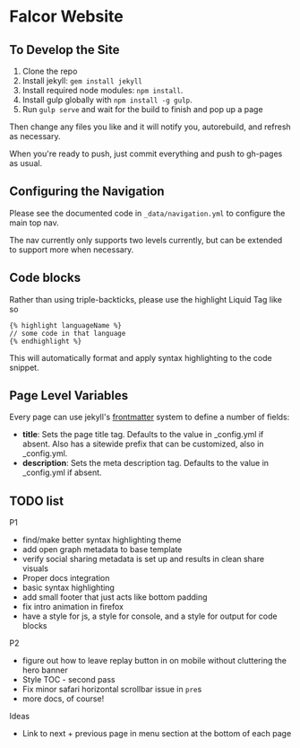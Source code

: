 Falcor Website
==============

To Develop the Site
-------------------

1. Clone the repo
2. Install jekyll: `gem install jekyll`
3. Install required node modules: `npm install`.
4. Install gulp globally with `npm install -g gulp`.
5. Run `gulp serve` and wait for the build to finish and pop up a page

Then change any files you like and it will notify you, autorebuild, and refresh as necessary.

When you're ready to push, just commit everything and push to gh-pages as usual.

Configuring the Navigation
--------------------------

Please see the documented code in `_data/navigation.yml` to configure the main top nav.

The nav currently only supports two levels currently, but can be extended to support more when necessary.

Code blocks
------------------

Rather than using triple-backticks, please use the highlight Liquid Tag like so

```
{% highlight languageName %}
// some code in that language
{% endhighlight %}
```

This will automatically format and apply syntax highlighting to the code snippet.

Page Level Variables
--------------------

Every page can use jekyll's [frontmatter](http://jekyllrb.com/docs/frontmatter/ "Front Matter") system to define a number of fields:
- **title**: Sets the page title tag. Defaults to the value in _config.yml if absent. Also has a sitewide prefix that can be customized, also in _config.yml.
- **description**: Sets the meta description tag. Defaults to the value in _config.yml if absent.


TODO list
-----------------------------

P1
- find/make better syntax highlighting theme
- add open graph metadata to base template
- verify social sharing metadata is set up and results in clean share visuals
- Proper docs integration
- basic syntax highlighting
- add small footer that just acts like bottom padding
- fix intro animation in firefox
- have a style for js, a style for console, and a style for output for code blocks

P2
- figure out how to leave replay button in on mobile without cluttering the hero banner
- Style TOC - second pass
- Fix minor safari horizontal scrollbar issue in `pre`s
- more docs, of course!

Ideas
- Link to next + previous page in menu section at the bottom of each page
